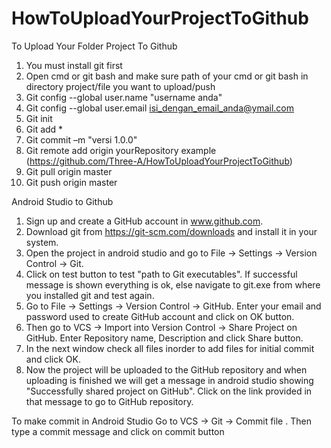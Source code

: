 # HowToUploadYourProjectToGithub
To Upload Your Folder Project To Github

1.  You must install git first
2.  Open cmd or git bash and make sure path of your cmd or git bash in directory project/file you want to upload/push
3.  Git config --global user.name "username anda" 
4.  Git config --global user.email isi_dengan_email_anda@ymail.com 
5.  Git init 
6.  Git add * 
7.  Git commit –m "versi 1.0.0" 
8.  Git remote add origin yourRepository example (https://github.com/Three-A/HowToUploadYourProjectToGithub)
9.  Git pull origin master 
10. Git push origin master 


Android Studio to Github
1. Sign up and create a GitHub account in www.github.com.
2. Download git from https://git-scm.com/downloads and install it in your system.
3. Open the project in android studio and go to File -> Settings -> Version Control -> Git.
4. Click on test button to test "path to Git executables". If successful message is shown everything is ok, else navigate to git.exe from  where you installed git and test again.
5. Go to File -> Settings -> Version Control -> GitHub. Enter your email and password used to create GitHub account and click on OK button.
6. Then go to VCS -> Import into Version Control -> Share Project on GitHub. Enter Repository name, Description and click Share button.
7. In the next window check all files inorder to add files for initial commit and click OK.
8. Now the project will be uploaded to the GitHub repository and when uploading is finished we will get a message in android studio showing "Successfully shared project on GitHub". Click on the link provided in that message to go to GitHub repository.

To make commit in Android Studio
Go to VCS -> Git -> Commit file . Then type a commit message and click on commit button

